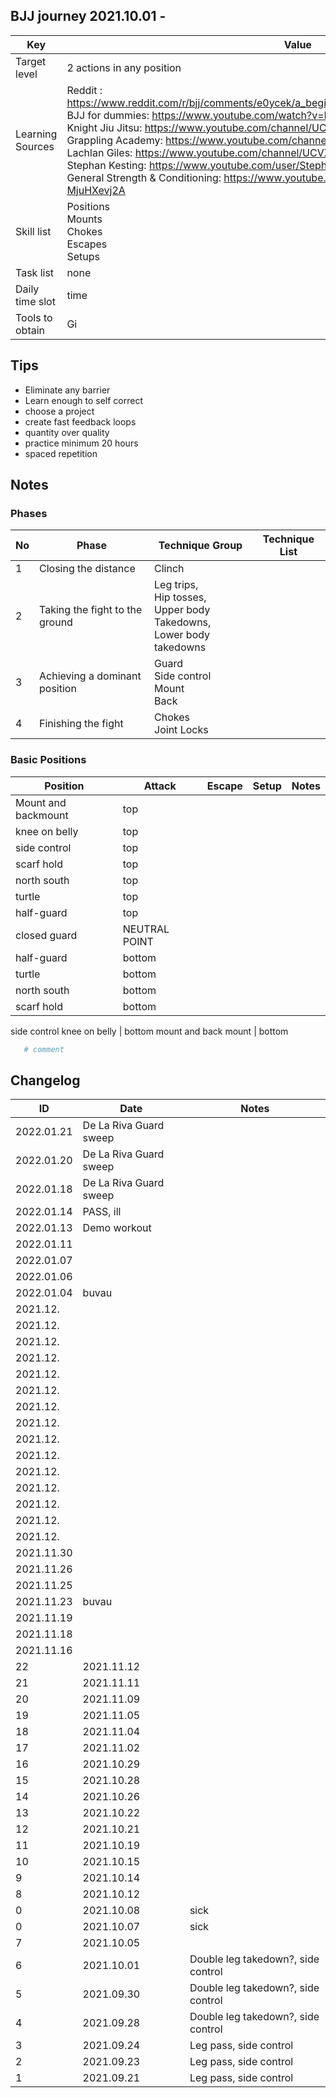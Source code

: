 ## BJJ journey 2021.10.01 - 
Key | Value
---- | ----
Target level | 2 actions in any position
Learning Sources | Reddit : https://www.reddit.com/r/bjj/comments/e0ycek/a_beginners_guide_to_bjj_please_read_me_white/ <br /> BJJ for dummies: https://www.youtube.com/watch?v=BVkGvkFsmjI <br /> Knight Jiu Jitsu: https://www.youtube.com/channel/UCDaSNu2fM3JL4VdlSwcFtOw <br /> Grappling Academy: https://www.youtube.com/channel/UCA5inPIH7dvYLAcAg5Wt8mg <br /> Lachlan Giles: https://www.youtube.com/channel/UCVX5F9uZyzzSI9juQRp_2Hw <br /> Stephan Kesting: https://www.youtube.com/user/StephanKesting <br /> General Strength & Conditioning: https://www.youtube.com/channel/UCe0TLA0EsQbE-MjuHXevj2A <br />
Skill list | Positions <br /> Mounts <br /> Chokes <br /> Escapes <br /> Setups <br /> 
Task list | none
Daily time slot | time
Tools to obtain | Gi <br />


## Tips
- Eliminate any barrier
- Learn enough to self correct
- choose a project
- create fast feedback loops
- quantity over quality
- practice minimum 20 hours
- spaced repetition

## Notes

### Phases
No | Phase | Technique Group | Technique List
---- | ---- | ----| ----
1 | Closing the distance | Clinch | 
2 | Taking the fight to the ground | Leg trips,  <br />Hip tosses,  <br />Upper body Takedowns,  <br />Lower body takedowns <br /> | 
3 | Achieving a dominant position | Guard <br /> Side control <br /> Mount <br /> Back <br /> |
4 | Finishing the fight | Chokes <br /> Joint Locks <br /> |

### Basic Positions
Position | Attack | Escape | Setup | Notes 
---- | ----| ---- | ----| ----
Mount and backmount | top
knee on belly | top
side control | top
scarf hold | top
north south | top
turtle | top
half-guard | top
closed guard | NEUTRAL POINT
half-guard | bottom
turtle | bottom
north south | bottom
scarf hold | bottom
side control
knee on belly | bottom
mount and back mount | bottom


```bash
   # comment
```
## Changelog
ID | Date | Notes
---- | ---- | ----
| 2022.01.21 | De La Riva Guard sweep
| 2022.01.20 | De La Riva Guard sweep
| 2022.01.18 | De La Riva Guard sweep
| 2022.01.14 | PASS, ill
| 2022.01.13 | Demo workout
| 2022.01.11 | 
| 2022.01.07 |
| 2022.01.06 | 
| 2022.01.04 | buvau
| 2021.12. |
| 2021.12. |
| 2021.12. |
| 2021.12. |
| 2021.12. |
| 2021.12. |
| 2021.12. |
| 2021.12. |
| 2021.12. |
| 2021.12. |
| 2021.12. |
| 2021.12. |
| 2021.12. |
| 2021.12. |
| 2021.12. |
| 2021.11.30 |
| 2021.11.26 |
| 2021.11.25 |
| 2021.11.23 | buvau
| 2021.11.19 |
| 2021.11.18 |
| 2021.11.16 |
22 | 2021.11.12 |
21 | 2021.11.11 |
20 | 2021.11.09 |
19 | 2021.11.05 |
18 | 2021.11.04 |
17 | 2021.11.02 |
16 | 2021.10.29 |
15 | 2021.10.28 |
14 | 2021.10.26 |
13 | 2021.10.22 |
12 | 2021.10.21 |
11 | 2021.10.19 |
10 | 2021.10.15 |
9 | 2021.10.14 |
8 | 2021.10.12 |
0 | 2021.10.08 | sick
0 | 2021.10.07 | sick
7 | 2021.10.05 | 
6 | 2021.10.01 | Double leg takedown?, side control
5 | 2021.09.30 | Double leg takedown?, side control
4 | 2021.09.28 | Double leg takedown?, side control
3 | 2021.09.24 | Leg pass, side control
2 | 2021.09.23 | Leg pass, side control
1 | 2021.09.21 | Leg pass, side control
